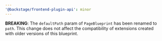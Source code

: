 ```yaml
---
'@backstage/frontend-plugin-api': minor
---
```


**BREAKING**: The `defaultPath` param of `PageBlueprint` has been renamed to `path`. This change does not affect the compatibility of extensions created with older versions of this blueprint.
